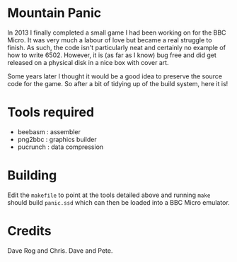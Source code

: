 # Mountain Panic

In 2013 I finally completed a small game I had been working on for the BBC Micro.  It was very much a labour of love but became a real struggle to finish.  As such, the code isn't particularly neat and certainly no example of how to write 6502.  However, it is (as far as I know) bug free and did get released on a physical disk in a nice box with cover art.

Some years later I thought it would be a good idea to preserve the source code for the game.  So after a bit of tidying up of the build system, here it is!

# Tools required

* beebasm : assembler 
* png2bbc : graphics builder
* pucrunch : data compression

# Building

Edit the `makefile` to point at the tools detailed above and running `make` should build `panic.ssd` which can then be loaded into a BBC Micro emulator. 

# Credits

Dave Rog and Chris.
Dave and Pete.
